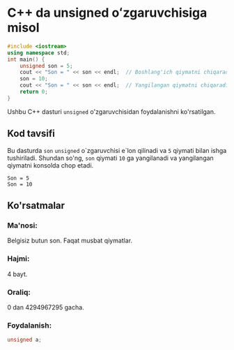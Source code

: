 # C++ da unsigned oʻzgaruvchisiga misol
```cpp
#include <iostream>
using namespace std;
int main() {
    unsigned son = 5;
    cout << "Son = " << son << endl;  // Boshlang'ich qiymatni chiqaradi
    son = 10;
    cout << "Son = " << son << endl;  // Yangilangan qiymatni chiqaradi
    return 0;
}
```
Ushbu C++ dasturi `unsigned` o'zgaruvchisidan foydalanishni ko'rsatilgan.
## Kod tavsifi
Bu dasturda `son` `unsigned` o\`zgaruvchisi e\`lon qilinadi va `5` qiymati bilan ishga tushiriladi.
Shundan so'ng, `son` qiymati `10` ga yangilanadi va yangilangan qiymatni konsolda chop etadi.
```console
Son = 5
Son = 10
```
## Ko'rsatmalar
### Ma'nosi:
Belgisiz butun son. Faqat musbat qiymatlar.
### Hajmi:
4 bayt.
### Oraliq:
0 dan 4294967295 gacha.
### Foydalanish:
```cpp
unsigned a;
```
